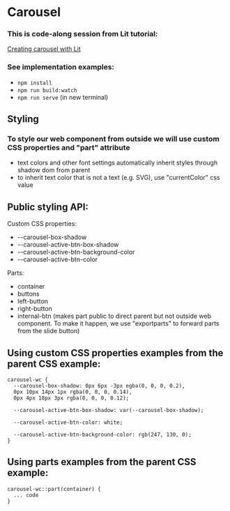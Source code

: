 # Carousel
###  This is code-along session from Lit tutorial:
[Creating carousel with Lit](https://youtu.be/2RftvylEtrE)

### See implementation examples:
- ``npm install``
- ``npm run build:watch``
- ``npm run serve`` (in new terminal)

## Styling
### To style our web component from outside we will use custom CSS properties and "part" attribute

- text colors and other font settings automatically inherit styles through shadow dom from parent
- to inherit text color that is not a text (e.g. SVG), use "currentColor" css value

## Public styling API:
Custom CSS properties:
- --carousel-box-shadow
- --carousel-active-btn-box-shadow
- --carousel-active-btn-background-color
- --carousel-active-btn-color

Parts:
- container
- buttons
- left-button
- right-button
- internal-btn (makes part public to direct parent but not outside web component. To make it happen, we use "exportparts" to forward parts from the slide button)

## Using custom CSS properties examples from the parent CSS example:
```
carousel-wc {
  --carousel-box-shadow: 0px 6px -3px egba(0, 0, 0, 0.2),
  0px 10px 14px 1px rgba(0, 0, 0, 0.14),
  0px 4px 18px 3px rgba(0, 0, 0, 0.12);

  --carousel-active-btn-box-shadow: var(--carousel-box-shadow);

  --carousel-active-btn-color: white;

  --carousel-active-btn-background-color: rgb(247, 130, 0);
}
```

## Using parts examples from the parent CSS example:
```
carousel-wc::part(container) {
  ... code
}
```
